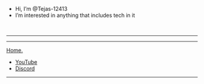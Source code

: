 - Hi, I’m @Tejas-12413
- I’m interested in anything that includes tech in it

<br><hr><hr><a href="https://github.com/" target="_blank"> Home.</a>

<ul>
  <li><a href="https://youtube.com">YouTube<a/></li>
  <li><a href="https://discord.com/channels/@me">Discord<a/></li>
</ul>
<hr>

<!---
Tejas-12413/Tejas-12413 is a ✨ special ✨ repository because its `README.md` (this file) appears on your GitHub profile.
You can click the Preview link to take a look at your changes.
--->
